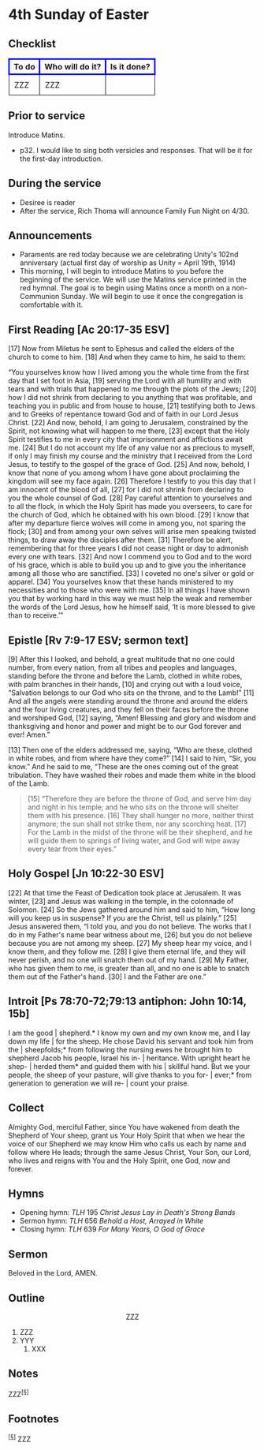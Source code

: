 <head>
<meta charset="utf-8">
<style>
th { text-align: center; font-weight: bold; vertical-align: baseline; border: 3px solid blue; }
td { border: 1px solid black; padding: 10px; }
.h { visibility: hidden; }
</style>
<title>sermon</title>
</head>

# 4th Sunday of Easter

## Checklist

<table>
<tr>
<th>To do</th><th>Who will do it?</th><th>Is it done?</th>
</tr>
<tr>
<td>ZZZ</td><td>ZZZ</td><td></td>
</tr>
</table>

## Prior to service

Introduce Matins.

* p32. I would like to sing both versicles and responses. That will be it for the first-day introduction.

## During the service

* Desiree is reader
* After the service, Rich Thoma will announce Family Fun Night on 4/30.

## Announcements

* Paraments are red today because we are celebrating Unity's 102nd anniversary (actual first day of worship as Unity = April 19th, 1914)
* This morning, I will begin to introduce Matins to you before the beginning of the service.
We will use the Matins service printed in the red hymnal.
The goal is to begin using Matins once a month on a non-Communion Sunday.
We will begin to use it once the congregation is comfortable with it.

## First Reading [Ac 20:17-35 ESV]

[17] Now from Miletus he sent to Ephesus and called the elders of the church to come to him. [18] And when they came to him, he said to them:

“You yourselves know how I lived among you the whole time from the first day that I set foot in Asia, [19] serving the Lord with all humility and with tears and with trials that happened to me through the plots of the Jews; [20] how I did not shrink from declaring to you anything that was profitable, and teaching you in public and from house to house, [21] testifying both to Jews and to Greeks of repentance toward God and of faith in our Lord Jesus Christ. [22] And now, behold, I am going to Jerusalem, constrained by the Spirit, not knowing what will happen to me there, [23] except that the Holy Spirit testifies to me in every city that imprisonment and afflictions await me. [24] But I do not account my life of any value nor as precious to myself, if only I may finish my course and the ministry that I received from the Lord Jesus, to testify to the gospel of the grace of God. [25] And now, behold, I know that none of you among whom I have gone about proclaiming the kingdom will see my face again. [26] Therefore I testify to you this day that I am innocent of the blood of all, [27] for I did not shrink from declaring to you the whole counsel of God. [28] Pay careful attention to yourselves and to all the flock, in which the Holy Spirit has made you overseers, to care for the church of God, which he obtained with his own blood. [29] I know that after my departure fierce wolves will come in among you, not sparing the flock; [30] and from among your own selves will arise men speaking twisted things, to draw away the disciples after them. [31] Therefore be alert, remembering that for three years I did not cease night or day to admonish every one with tears. [32] And now I commend you to God and to the word of his grace, which is able to build you up and to give you the inheritance among all those who are sanctified. [33] I coveted no one's silver or gold or apparel. [34] You yourselves know that these hands ministered to my necessities and to those who were with me. [35] In all things I have shown you that by working hard in this way we must help the weak and remember the words of the Lord Jesus, how he himself said, ‘It is more blessed to give than to receive.’”

## Epistle [Rv 7:9-17 ESV; sermon text]

[9] After this I looked, and behold, a great multitude that no one could number, from every nation, from all tribes and peoples and languages, standing before the throne and before the Lamb, clothed in white robes, with palm branches in their hands, [10] and crying out with a loud voice, “Salvation belongs to our God who sits on the throne, and to the Lamb!” [11] And all the angels were standing around the throne and around the elders and the four living creatures, and they fell on their faces before the throne and worshiped God, [12] saying, “Amen! Blessing and glory and wisdom and thanksgiving and honor and power and might be to our God forever and ever! Amen.”

[13] Then one of the elders addressed me, saying, “Who are these, clothed in white robes, and from where have they come?” [14] I said to him, “Sir, you know.” And he said to me, “These are the ones coming out of the great tribulation. They have washed their robes and made them white in the blood of the Lamb.

> [15] “Therefore they are before the throne of God, and serve him day and night in his temple; and he who sits on the throne will shelter them with his presence.	[16] They shall hunger no more, neither thirst anymore;	the sun shall not strike them, nor any scorching heat.	[17] For the Lamb in the midst of the throne will be their shepherd, and he will guide them to springs of living water, and God will wipe away every tear from their eyes.”

## Holy Gospel [Jn 10:22-30 ESV]

[22] At that time the Feast of Dedication took place at Jerusalem. It was winter, [23] and Jesus was walking in the temple, in the colonnade of Solomon. [24] So the Jews gathered around him and said to him, “How long will you keep us in suspense? If you are the Christ, tell us plainly.” [25] Jesus answered them, “I told you, and you do not believe. The works that I do in my Father's name bear witness about me, [26] but you do not believe because you are not among my sheep. [27] My sheep hear my voice, and I know them, and they follow me. [28] I give them eternal life, and they will never perish, and no one will snatch them out of my hand. [29] My Father, who has given them to me, is greater than all, and no one is able to snatch them out of the Father's hand. [30] I and the Father are one.”

## Introit [Ps 78:70-72;79:13 antiphon: John 10:14, 15b]
I am the good | shepherd.*
I know my own and my own know me, and I lay down my life | for the sheep.
He chose David his servant and took him from the | sheepfolds;*
from following the nursing ewes he brought him to shepherd Jacob his people, Israel his in- | heritance.
With upright heart he shep- | herded them*
and guided them with his | skillful hand.
But we your people, the sheep of your pasture, will give thanks to you for- | ever;*
from generation to generation we will re- | count your praise.


## Collect

Almighty God, merciful Father,
since You have wakened from death the Shepherd of Your sheep,
grant us Your Holy Spirit
that when we hear the voice of our Shepherd
we may know Him who calls us each by name
and follow where He leads;
through the same Jesus Christ, Your Son, our Lord, who lives and reigns with You and the Holy Spirit, one God, now and forever.

## Hymns

* Opening hymn: _TLH_ 195 _Christ Jesus Lay in Death's Strong Bands_
* Sermon hymn: _TLH_ 656 _Behold a Host, Arrayed in White_
* Closing hymn: _TLH_ 639 _For Many Years, O God of Grace_

## Sermon

Beloved in the Lord, AMEN.

## Outline

<center>ZZZ</center>

1. ZZZ
1. YYY
    1. XXX

## Notes

ZZZ<sup>[<a name="id0002" href="#ftn.id0002">§</a>]</sup>

## Footnotes

<sup>[<a name="ftn.id0002" href="#id0002">§</a>]</sup>
ZZZ
